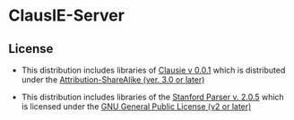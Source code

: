 # ClausIE-Server

## License

* This distribution includes libraries of [Clausie v 0.0.1](https://www.mpi-inf.mpg.de/departments/databases-and-information-systems/software/clausie/) which is distributed under the [Attribution-ShareAlike (ver. 3.0 or later)](http://creativecommons.org/licenses/by-sa/3.0/legalcode)

* This distribution includes libraries of the [Stanford Parser v. 2.0.5](http://www-nlp.stanford.edu/software/lex-parser.shtml) which is licensed under the [GNU General Public License (v2 or later)](http://www.gnu.org/licenses/gpl-2.0.html)
